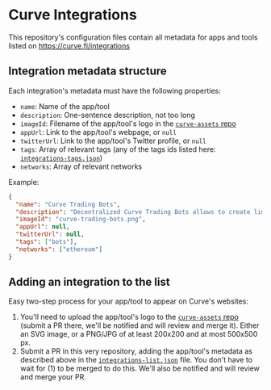 # Curve Integrations

This repository's configuration files contain all metadata for apps and tools listed on https://curve.fi/integrations

## Integration metadata structure

Each integration's metadata must have the following properties:

- `name`: Name of the app/tool
- `description`: One-sentence description, not too long
- `imageId`: Filename of the app/tool's logo in the [`curve-assets` repo](https://github.com/curvefi/curve-assets/tree/main/platforms)
- `appUrl`: Link to the app/tool's webpage, or `null`
- `twitterUrl`: Link to the app/tool's Twitter profile, or `null`
- `tags`: Array of relevant tags (any of the tags ids listed here: [`integrations-tags.json`](https://github.com/curvefi/curve-external-integrations/blob/main/integrations-tags.json))
- `networks`: Array of relevant networks

Example:

```json
{
  "name": "Curve Trading Bots",
  "description": "Decentralized Curve Trading Bots allows to create limit orders, stop losses, and automated traded on Curve AMMs",
  "imageId": "curve-trading-bots.png",
  "appUrl": null,
  "twitterUrl": null,
  "tags": ["bots"],
  "networks": ["ethereum"]
}
```

## Adding an integration to the list

Easy two-step process for your app/tool to appear on Curve's websites:

1. You'll need to upload the app/tool's logo to the [`curve-assets` repo](https://github.com/curvefi/curve-assets/tree/main/platforms) (submit a PR there, we'll be notified and will review and merge it). Either an SVG image, or a PNG/JPG of at least 200x200 and at most 500x500 px.
2. Submit a PR in this very repository, adding the app/tool's metadata as described above in the [`integrations-list.json`](https://github.com/curvefi/curve-external-integrations/blob/main/integrations-list.json) file. You don't have to wait for (1) to be merged to do this. We'll also be notified and will review and merge your PR.
